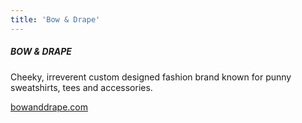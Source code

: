 ```yaml
---
title: 'Bow & Drape'
---
```


##### BOW & DRAPE

Cheeky, irreverent custom designed fashion brand known for punny sweatshirts, tees and accessories.

<a href="http://bowanddrape.com" target="_blank">bowanddrape.com</a>
